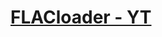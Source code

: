 # **[FLACloader - YT](javascript%3A%28function%28%29%7B%0A%20%20var%20s%3Ddocument.createElement%28%27script%27%29%3B%0A%20%20s.src%3D%27https%3A%2F%2Fyour-public-url%2FJSCode.js%27%3B%0A%20%20document.body.appendChild%28s%29%3B%0A%7D%29%28%29%3B)**
